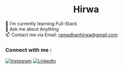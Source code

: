 <h1 align="center">Hirwa</h1>

🔭 I’m currently learning Full-Stack<br>💬 Ask me about Anything<br>📫 Contact me via Email: ramadhanhirwa@gmail.com


### Connect with me :
[![Instagram](https://img.shields.io/badge/Instagram-%23E4405F.svg?logo=Instagram&logoColor=white)](https://instagram.com/h1rram) [![LinkedIn](https://img.shields.io/badge/LinkedIn-%230077B5.svg?logo=linkedin&logoColor=white)](https://linkedin.com/in/h1rram) 

